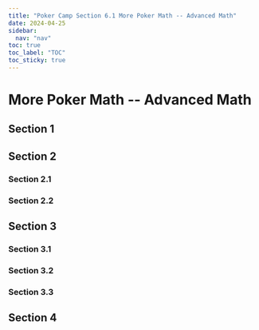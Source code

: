 ```yaml
---
title: "Poker Camp Section 6.1 More Poker Math -- Advanced Math"
date: 2024-04-25
sidebar:
  nav: "nav"
toc: true
toc_label: "TOC"
toc_sticky: true
---
```


# More Poker Math -- Advanced Math

## Section 1

## Section 2
### Section 2.1
### Section 2.2


## Section 3
### Section 3.1
### Section 3.2
### Section 3.3

## Section 4

